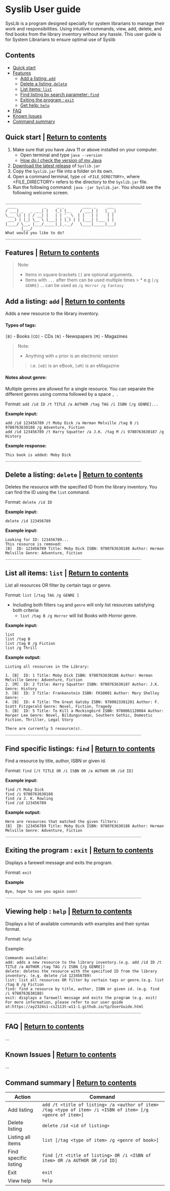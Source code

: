 # Syslib User guide
SysLib is a program designed specially for system librarians to manage their work and responsibilities. Using intuitive commands, view, add, delete, and find books from the library inventory without any hassle. 
This user guide is for System Librarians to ensure optimal use of Syslib

## Contents
* [Quick start](#quick-start--return-to-contents)
* [Features](#features--return-to-contents)
    * [Add a listing: `add`](#add-a-listing-add--return-to-contents)
    * [Delete a listing: `delete`](#delete-a-listing-delete--return-to-contents)
    * [List items: `list`](#list-all-items-list--return-to-contents)
    * [Find listing by search parameter: `find`](#find-specific-listings-find--return-to-contents)
    * [Exiting the program : `exit`](#exiting-the-program--exit--return-to-contents)
    * [Get help: `help`](#viewing-help--help--return-to-contents)
* [FAQ](#faq--return-to-contents)
* [Known Issues](#known-issues--return-to-contents)
* [Command summary](#command-summary--return-to-contents)


## Quick start | [Return to contents](#contents)
1. Make sure that you have Java 11 or above installed on your computer.
   - Open terminal and type `java --version`
   - [How do I check the version of my Java](https://www.java.com/en/download/help/version_manual.html)
2. [Download the latest release](https://github.com/AY2324S1-CS2113T-W11-1/tp/releases/tag/v1.0) of `Syslib.jar`
3. Copy the `Syslib.jar` file into a folder on its own.
4. Open a command terminal, type `cd <FILE_DIRECTORY>`, where <FILE_DIRECTORY> refers to the directory to the `Syslib.jar` file.
5. Run the following command: `java -jar Syslib.jar`. You should see the following welcome screen.
```
____________________________________________________________
 ____            _     _ _        ____ _     ___ 
/ ___| _   _ ___| |   (_) |__    / ___| |   |_ _|
\___ \| | | / __| |   | | '_ \  | |   | |    | | 
 ___) | |_| \__ \ |___| | |_) | | |___| |___ | | 
|____/ \__, |___/_____|_|_.__/   \____|_____|___|
       |___/                                     
What would you like to do?
____________________________________________________________
```


## Features | [Return to contents](#contents)

> Note:
> - Items in square brackets `[]` are optional arguments.
> - Items with `...` after them can be used multiple times
    >    * e.g `[/g GENRE]` ... can be used as `/g Horror /g Fantasy`

## Add a listing: `add` | [Return to contents](#contents)

Adds a new resource to the library inventory.

#### Types of tags:
`[B]` - Books
`[CD]` - CDs
`[N]` - Newspapers
`[M]` - Magazines

> Note:
> - Anything with `e` prior is an electronic version 
>> i.e. `[eB]` is an eBook, `[eM]` is an eMagazine

#### Notes about genre:
Multiple genres are allowed for a single resource. You can separate the different genres using comma followed by a space `, `.

Format: `add /id ID /t TITLE /a AUTHOR /tag TAG /i ISBN [/g GENRE]...`

**Example input:**
```
add /id 123456789 /t Moby Dick /a Herman Melville /tag B /i 9780763630188 /g Adventure, Fiction
add /id 123456789 /t Harry Squatter /a J.K. /tag M /i 9780763630187 /g History
```
**Example response:**
```
This book is added: Moby Dick
____________________________________________________________
```

## Delete a listing: `delete` | [Return to contents](#contents)

Deletes the resource with the specified ID from the library inventory. You can find the ID using the `list` command.

Format: `delete /id ID`

**Example input:**
```
delete /id 123456789
```
**Example input:**
```
Looking for ID: 123456789...
This resource is removed: 
[B]  ID: 123456789 Title: Moby Dick ISBN: 9780763630188 Author: Herman Melville Genre: Adventure, Fiction
____________________________________________________________
```

## List all items: `list` | [Return to contents](#contents)
List all resources OR filter by certain tags or genre.

Format: `list [/tag TAG /g GENRE ]`
- Including both filters `tag` and `genre` will only list resources satisfying both criteria:
  - `list /tag B /g Horror` will list Books with Horror genre. 

**Example input:**
```
list
list /tag B
list /tag B /g Fiction
list /g Thrill
```

**Example output:**
```
Listing all resources in the Library:

1. [B]  ID: 1 Title: Moby Dick ISBN: 9780763630188 Author: Herman Melville Genre: Adventure, Fiction
2. [M]  ID: 2 Title: Harry Squatter ISBN: 9780763630187 Author: J.K. Genre: History
3. [B]  ID: 3 Title: Frankenstein ISBN: FKS0001 Author: Mary Shelley Genre: -
4. [B]  ID: 4 Title: The Great Gatsby ISBN: 9780023381201 Author: F. Scott Fitzgerald Genre: Novel, Fiction, Tragedy
5. [B]  ID: 5 Title: To Kill a Mockingbird ISBN: 9780061120084 Author: Harper Lee Genre: Novel, Bildungsroman, Southern Gothic, Domestic Fiction, Thriller, Legal Story

There are currently 5 resource(s).
____________________________________________________________
```

## Find specific listings: `find` | [Return to contents](#contents)
Find a resource by title, author, ISBN or given id.

Format: `find [/t TITLE OR /i ISBN OR /a AUTHOR OR /id ID]`

**Example input:**
```
find /t Moby Dick
find /i 9780763630188
find /a J. K. Rowling
find /id 123456789
```

**Example output:**
```
Here are resources that matched the given filters:
[B]  ID: 123456789 Title: Moby Dick ISBN: 9780763630188 Author: Herman Melville Genre: Adventure, Fiction
____________________________________________________________
```

## Exiting the program : `exit` | [Return to contents](#contents)
Displays a farewell message and exits the program.

Format: `exit`

**Example**
```
Bye, hope to see you again soon!
____________________________________________________________
```

## Viewing help : `help` | [Return to contents](#contents)
Displays a list of available commands with examples and their syntax format.

Format: `help`

Example:
```
Commands available:
add: adds a new resource to the library inventory.(e.g. add /id ID /t TITLE /a AUTHOR /tag TAG /i ISBN [/g GENRE])
delete: deletes the resource with the specified ID from the library inventory. (e.g. delete /id 123456789)
list: list all resources OR filter by certain tags or genre.(e.g. list /tag B /g Fiction
find: find a resource by title, author, ISBN or given id. (e.g. find /i 9780763630188)
exit: displays a farewell message and exits the program (e.g. exit)
For more information, please refer to our user guide at:https://ay2324s1-cs2113t-w11-1.github.io/tp/UserGuide.html
____________________________________________________________
```


## FAQ | [Return to contents](#contents)

...

## Known Issues | [Return to contents](#contents)

...

## Command summary | [Return to contents](#contents)

| Action                | Command                                                                                                    |
|-----------------------|------------------------------------------------------------------------------------------------------------|
| Add listing           | `add /t <title of listing> /a <author of item> /tag <type of item> /i <ISBN of item> [/g <genre of item>]` |
| Delete listing        | `delete /id <id of listing>`                                                                               |
| Listing all items     | `list [/tag <type of item> /g <genre of book>]`                                                            |
| Find specific listing | `find [/t <title of listing> OR /i <ISBN of item> OR /a AUTHOR OR /id ID]`                                 |
| Exit                  | `exit`                                                                                                     |
| View help             | `help`                                                                                                     |

